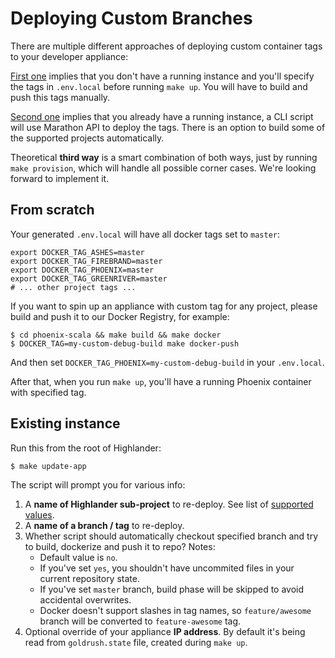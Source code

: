 # Deploying Custom Branches

There are multiple different approaches of deploying custom container tags to your developer appliance:

[First one](#from-scratch) implies that you don't have a running instance and you'll specify the tags in `.env.local` before running `make up`. You will have to build and push this tags manually.

[Second one](#existing-instance) implies that you already have a running instance, a CLI script will use Marathon API to deploy the tags. There is an option to build some of the supported projects automatically.

Theoretical **third way** is a smart combination of both ways, just by running `make provision`, which will handle all possible corner cases. We're looking forward to implement it.

## From scratch

Your generated `.env.local` will have all docker tags set to `master`:

```
export DOCKER_TAG_ASHES=master
export DOCKER_TAG_FIREBRAND=master
export DOCKER_TAG_PHOENIX=master
export DOCKER_TAG_GREENRIVER=master
# ... other project tags ...
```

If you want to spin up an appliance with custom tag for any project, please build and push it to our Docker Registry, for example:

    $ cd phoenix-scala && make build && make docker
    $ DOCKER_TAG=my-custom-debug-build make docker-push

And then set `DOCKER_TAG_PHOENIX=my-custom-debug-build` in your `.env.local`.

After that, when you run `make up`, you'll have a running Phoenix container with specified tag.

## Existing instance

Run this from the root of Highlander:

    $ make update-app

The script will prompt you for various info:

1. A **name of Highlander sub-project** to re-deploy. See list of [supported values](https://github.com/FoxComm/highlander/blob/master/prov-shit/ansible/roles/dev/update_app/vars/main.yml#L8).
2. A **name of a branch / tag** to re-deploy.
3. Whether script should automatically checkout specified branch and try to build, dockerize and push it to repo? Notes:
    * Default value is `no`.
    * If you've set `yes`, you shouldn't have uncommited files in your current repository state.
    * If you've set `master` branch, build phase will be skipped to avoid accidental overwrites.
    * Docker doesn't support slashes in tag names, so `feature/awesome` branch will be converted to `feature-awesome` tag.
4. Optional override of your appliance **IP address**. By default it's being read from `goldrush.state` file, created during `make up`.
